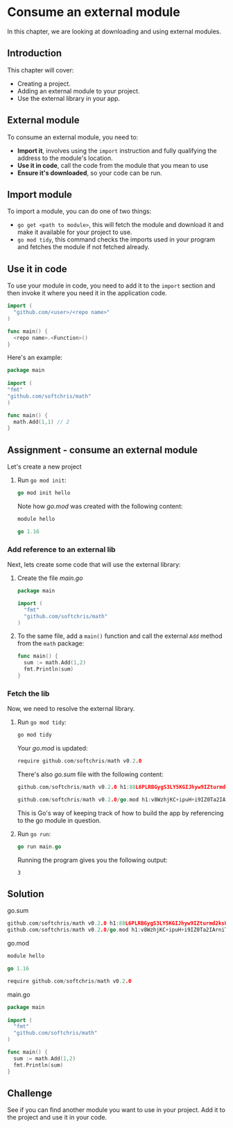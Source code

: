 # Consume an external module

In this chapter, we are looking at downloading and using external modules.

## Introduction

This chapter will cover:

- Creating a project.
- Adding an external module to your project.
- Use the external library in your app.

## External module

To consume an external module, you need to:

- **Import it**, involves using the `import` instruction and fully qualifying the address to the module's location.
- **Use it in code**, call the code from the module that you mean to use
- **Ensure it's downloaded**, so your code can be run.

## Import module

To import a module, you can do one of two things:

- `go get <path to module>`, this will fetch the module and download it and make it available for your project to use.
- `go mod tidy`, this command checks the imports used in your program and fetches the module if not fetched already.

## Use it in code

To use your module in code, you need to add it to the `import` section and then invoke it where you need it in the application code.

```go
import (
  "github.com/<user>/<repo name>"
)

func main() {
  <repo name>.<Function>()
}
```

Here's an example:

```go
package main
    
import (
"fmt"
"github.com/softchris/math"
)

func main() {
  math.Add(1,1) // 2
}
```

## Assignment - consume an external module

Let's create a new project

1. Run `go mod init`:

    ```go
    go mod init hello
    ```

    Note how *go.mod* was created with the following content:

    ```go
    module hello
    
    go 1.16
    ```

### Add reference to an external lib

Next, lets create some code that will use the external library:

1. Create the file *main.go*

    ```go
    package main
    
    import (
      "fmt"
      "github.com/softchris/math"
    )
    ```

1. To the same file, add a `main()` function and call the external `Add` method from the `math` package:

    ```go
    func main() {
      sum := math.Add(1,2)
      fmt.Println(sum)
    }
    ```

### Fetch the lib

Now, we need to resolve the external library.

1. Run `go mod tidy`:

    ```bash
    go mod tidy
    ```

    Your *go.mod* is updated:

    ```go
    require github.com/softchris/math v0.2.0
    ```

    There's also *go.sum* file with the following content:

    ```go
    github.com/softchris/math v0.2.0 h1:88L6PLRBGygS3LY5KGIJhyw9IZturmd2ksU+p13OPa4=

    github.com/softchris/math v0.2.0/go.mod h1:v8WzhjKC+ipuH+i9IZ0Ta2IArniTP53gc5TgCINCqAo=
    ```

    This is Go's way of keeping track of how to build the app by referencing to the go module in question.

1. Run `go run`:

   ```go
   go run main.go
   ```

   Running the program gives you the following output:

   ```output
   3
   ```

## Solution

go.sum

```go
github.com/softchris/math v0.2.0 h1:88L6PLRBGygS3LY5KGIJhyw9IZturmd2ksU+p13OPa4=
github.com/softchris/math v0.2.0/go.mod h1:v8WzhjKC+ipuH+i9IZ0Ta2IArniTP53gc5TgCINCqAo=

```

go.mod

```go
module hello

go 1.16

require github.com/softchris/math v0.2.0

```

main.go

```go
package main
    
import (
  "fmt"
  "github.com/softchris/math"
)

func main() {
  sum := math.Add(1,2)
  fmt.Println(sum)
}
```

## Challenge

See if you can find another module you want to use in your project. Add it to the project and use it in your code.

